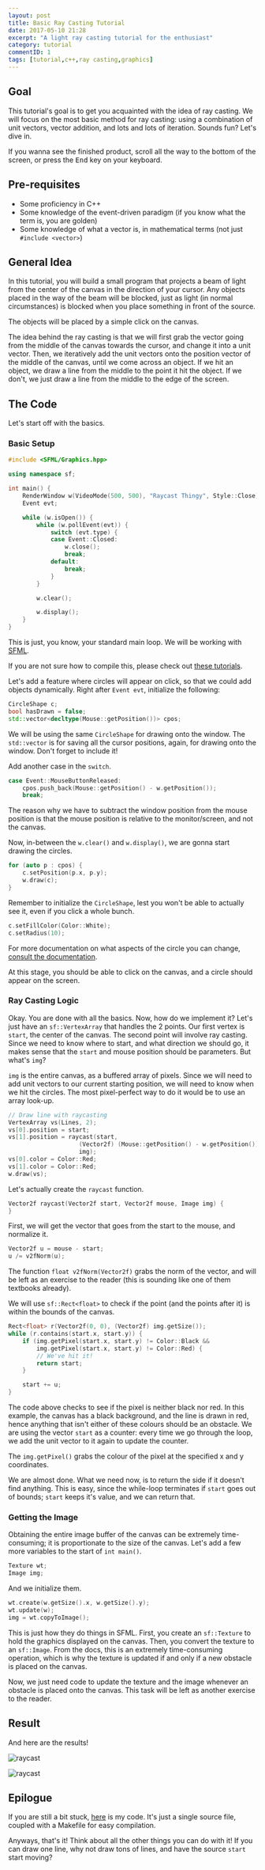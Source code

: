 ```yaml
---
layout: post
title: Basic Ray Casting Tutorial
date: 2017-05-10 21:28
excerpt: "A light ray casting tutorial for the enthusiast"
category: tutorial
commentID: 1
tags: [tutorial,c++,ray casting,graphics]
---
```


## Goal

This tutorial's goal is to get you acquainted with the idea of ray casting. We
will focus on the most basic method for ray casting: using a combination of unit
vectors, vector addition, and lots and lots of iteration. Sounds fun? Let's dive
in.

If you wanna see the finished product, scroll all the way to the bottom of the
screen, or press the <kbd>End</kbd> key on your keyboard.

## Pre-requisites

- Some proficiency in C++
- Some knowledge of the event-driven paradigm (if you know what the term is, you
  are golden)
- Some knowledge of what a vector is, in mathematical terms
  (not just `#include <vector>`)

## General Idea

In this tutorial, you will build a small program that projects a beam of light
from the center of the canvas in the direction of your cursor. Any objects
placed in the way of the beam will be blocked, just as light (in normal
circumstances) is blocked when you place something in front of the source.

The objects will be placed by a simple click on the canvas.

The idea behind the ray casting is that we will first grab the vector going from
the middle of the canvas towards the cursor, and change it into a unit vector.
Then, we iteratively add the unit vectors onto the position vector of the middle
of the canvas, until we come across an object. If we hit an object, we draw a
line from the middle to the point it hit the object. If we don't, we just draw a
line from the middle to the edge of the screen.

## The Code

Let's start off with the basics.

### Basic Setup

``` cpp
#include <SFML/Graphics.hpp>

using namespace sf;

int main() {
    RenderWindow w(VideoMode(500, 500), "Raycast Thingy", Style::Close);
    Event evt;

    while (w.isOpen()) {
        while (w.pollEvent(evt)) {
            switch (evt.type) {
            case Event::Closed:
                w.close();
                break;
            default:
                break;
            }
        }

        w.clear();

        w.display();
    }
}
```

This is just, you know, your standard main loop. We will be working with
[SFML][sfml].

If you are not sure how to compile this, please check out [these
tutorials][thattut].

Let's add a feature where circles will appear on click, so that we could add
objects dynamically. Right after `Event evt`, initialize the following:

``` cpp
CircleShape c;
bool hasDrawn = false;
std::vector<decltype(Mouse::getPosition())> cpos;
```

We will be using the same `CircleShape` for drawing onto the window. The
`std::vector` is for saving all the cursor positions, again, for drawing onto
the window. Don't forget to include it!

Add another case in the `switch`.

``` cpp
case Event::MouseButtonReleased:
    cpos.push_back(Mouse::getPosition() - w.getPosition());
    break;
```

The reason why we have to subtract the window position from the mouse position
is that the mouse position is relative to the monitor/screen, and not the
canvas.

Now, in-between the `w.clear()` and `w.display()`, we are gonna start drawing
the circles.

``` cpp
for (auto p : cpos) {
    c.setPosition(p.x, p.y);
    w.draw(c);
}
```

Remember to initialize the `CircleShape`, lest you won't be able to actually see
it, even if you click a whole bunch.

``` cpp
c.setFillColor(Color::White);
c.setRadius(10);
```

For more documentation on what aspects of the circle you can change, [consult
the documentation][circledocs].

At this stage, you should be able to click on the canvas, and a circle should
appear on the screen.

### Ray Casting Logic

Okay. You are done with all the basics. Now, how do we implement it? Let's just
have an `sf::VertexArray` that handles the 2 points. Our first vertex is
`start`, the center of the canvas. The second point will involve ray casting.
Since we need to know where to start, and what direction we should go, it makes
sense that the `start` and mouse position should be parameters. But what's
`img`?

`img` is the entire canvas, as a buffered array of pixels. Since we will need to
add unit vectors to our current starting position, we will need to know when we
hit the circles. The most pixel-perfect way to do it would be to use an array
look-up.

``` cpp
// Draw line with raycasting
VertexArray vs(Lines, 2);
vs[0].position = start;
vs[1].position = raycast(start,
                    (Vector2f) (Mouse::getPosition() - w.getPosition()),
                    img);
vs[0].color = Color::Red;
vs[1].color = Color::Red;
w.draw(vs);
```

Let's actually create the `raycast` function.

``` cpp
Vector2f raycast(Vector2f start, Vector2f mouse, Image img) {
}
```

First, we will get the vector that goes from the start to the mouse, and
normalize it.

``` cpp
Vector2f u = mouse - start;
u /= v2fNorm(u);
```

The function `float v2fNorm(Vector2f)` grabs the norm of the vector, and will
be left as an exercise to the reader (this is sounding like one of them
textbooks already).

We will use `sf::Rect<float>` to check if the point (and the points after it)
is within the bounds of the canvas.

``` cpp
Rect<float> r(Vector2f(0, 0), (Vector2f) img.getSize());
while (r.contains(start.x, start.y)) {
    if (img.getPixel(start.x, start.y) != Color::Black &&
        img.getPixel(start.x, start.y) != Color::Red) {
        // We've hit it!
        return start;
    }

    start += u;
}
```

The code above checks to see if the pixel is neither black nor red. In this
example, the canvas has a black background, and the line is drawn in red, hence
anything that isn't either of these colours should be an obstacle. We are using
the vector `start` as a counter: every time we go through the loop, we add the
unit vector to it again to update the counter.

The `img.getPixel()` grabs the colour of the pixel at the specified x and y
coordinates.

We are almost done. What we need now, is to return the side if it doesn't find
anything. This is easy, since the while-loop terminates if `start` goes out of
bounds; `start` keeps it's value, and we can return that.

### Getting the Image

Obtaining the entire image buffer of the canvas can be extremely time-consuming;
it is proportionate to the size of the canvas. Let's add a few more variables
to the start of `int main()`.

``` cpp
Texture wt;
Image img;
```

And we initialize them.

``` cpp
wt.create(w.getSize().x, w.getSize().y);
wt.update(w);
img = wt.copyToImage();
```

This is just how they do things in SFML. First, you create an `sf::Texture` to
hold the graphics displayed on the canvas. Then, you convert the texture to an
`sf::Image`. From the docs, this is an extremely time-consuming operation, which
is why the texture is updated if and only if a new obstacle is placed on the
canvas.

Now, we just need code to update the texture and the image whenever an obstacle
is placed onto the canvas. This task will be left as another exercise to the
reader.

## Result

And here are the results!

![raycast][r01]

![raycast][r02]

## Epilogue

If you are still a bit stuck, [here][code] is my code. It's just a single source
file, coupled with a Makefile for easy compilation.

Anyways, that's it! Think about all the other things you can do with it! If you
can draw one line, why not draw tons of lines, and have the source `start` start
moving?



[sfml]: https://www.sfml-dev.org/
[thattut]: https://www.sfml-dev.org/tutorials/2.4/
[circledocs]: https://www.sfml-dev.org/documentation/2.4.2/classsf_1_1CircleShape.php
[r01]: http://i.imgur.com/4lWQepE.png
[r02]: http://i.imgur.com/x1OZ6u8.png
[code]: https://github.com/cheukyin699/raycasting-tutorial1
